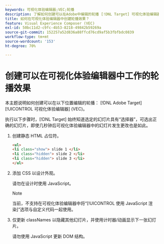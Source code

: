 ```yaml
---
keywords: 可视化体验编辑器;VEC;轮播
description: 了解如何创建可以在Adobe中编辑的轮播 [!DNL Target] 可视化体验编辑器(VEC)。
title: 如何在可视化体验编辑器中创建轮播效果？
feature: Visual Experience Composer (VEC)
exl-id: 50bc11d2-c9fc-4b53-8218-49842b59269a
source-git-commit: 152257a52d836a88ffcd76cd9af5b3fbfbdc0839
workflow-type: tm+mt
source-wordcount: '153'
ht-degree: 70%

---
```


# 创建可以在可视化体验编辑器中工作的轮播效果

本主题说明如何创建可以在以下位置编辑的轮播： [!DNL Adobe Target] [!UICONTROL 可视化体验编辑器] (VEC)。

执行以下步骤时，[!DNL Target] 始终知道选定的幻灯片具有“选择器”，可选出正确的幻灯片，即使几秒钟后可视化体验编辑器中的幻灯片发生更改也是如此。

1. 创建静态 HTML 占位符。

   ```html
   <ul>
   <li class="show"> slide 1 </li>
   <li class="hidden"> slide 2 </li>
   <li class="hidden"> slide 3 </li>
   </ul>
   ```

1. 添加 CSS 以设计外观。

   请勿在设计时使用 JavaScript。

   >[!NOTE]
   >
   >当前，不支持在可视化体验编辑器中将“[!UICONTROL 使用 JavaScript 渲染]”选项与自定义代码一起使用。

1. 仅更新 classNames 以隐藏其他幻灯片，并使用计时器/动画显示下一张幻灯片。

   请勿使用 JavaScript 更新 DOM 结构。
